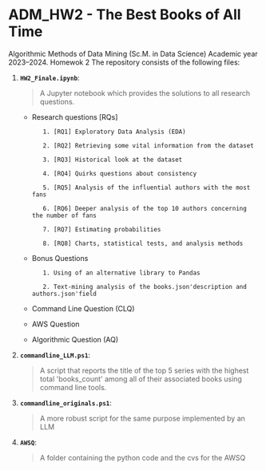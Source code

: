 # ADM_HW2 - The Best Books of All Time
Algorithmic Methods of Data Mining (Sc.M. in Data Science) Academic year 2023–2024. Homewok 2 
The repository consists of the following files:
1. __`HW2_Finale.ipynb`__: 
	> A Jupyter notebook which provides the solutions to all research questions.
 
    - Research questions [RQs]
  
             1. [RQ1] Exploratory Data Analysis (EDA)
      
             2. [RQ2] Retrieving some vital information from the dataset
      
             3. [RQ3] Historical look at the dataset
      
             4. [RQ4] Quirks questions about consistency
      
             5. [RQ5] Analysis of the influential authors with the most fans
      
             6. [RQ6] Deeper analysis of the top 10 authors concerning the number of fans
      
             7. [RQ7] Estimating probabilities
      
             8. [RQ8] Charts, statistical tests, and analysis methods
      
     - Bonus Questions
       
              1. Using of an alternative library to Pandas
       
              2. Text-mining analysis of the books.json'description and authors.json'field
               
     - Command Line Question (CLQ)
       
     - AWS Question
       
     - Algorithmic Question (AQ)
		
2. __`commandline_LLM.ps1`__:
	> A script that reports the title of the top 5 series with the highest total 'books_count' among all of their associated books using command line tools.
3. __`commandline_originals.ps1`__:
	> A more robust script for the same purpose implemented by an LLM
4. __`AWSQ`__:
   > A folder containing the python code and the cvs for the AWSQ
 

